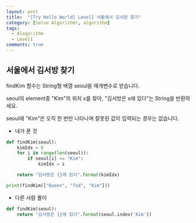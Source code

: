 ```yaml
---
layout: post
title:  "[Try Hello World] Level1 서울에서 김서방 찾기"
category: [Solve Algorithm!, algorithm]
tags:
  - Alogorithm
  - Level1
comments: true
---
```


## 서울에서 김서방 찾기
findKim 함수는 String형 배열 seoul을 매개변수로 받습니다.

seoul의 element중 "Kim"의 위치 x를 찾아, "김서방은 x에 있다"는 String을 반환하세요.

seoul에 "Kim"은 오직 한 번만 나타나며 잘못된 값이 입력되는 경우는 없습니다.

- 내가 푼 것

```python
def findKim(seoul):
    kimIdx = 0
    for i in range(len(seoul)):
        if seoul[i] == "Kim":
            kimIdx = i

    return "김서방은 {}에 있다".format(kimIdx)

print(findKim(["Queen", "Tod", "Kim"]))

```

- 다른 사람 풀이

```python
def findKim(seoul):
    return "김서방은 {}에 있다".format(seoul.index('Kim'))
```
